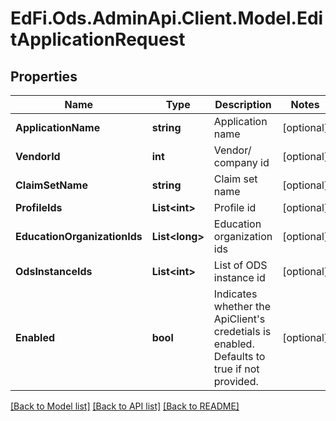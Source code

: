 # EdFi.Ods.AdminApi.Client.Model.EditApplicationRequest

## Properties

Name | Type | Description | Notes
------------ | ------------- | ------------- | -------------
**ApplicationName** | **string** | Application name | [optional] 
**VendorId** | **int** | Vendor/ company id | [optional] 
**ClaimSetName** | **string** | Claim set name | [optional] 
**ProfileIds** | **List&lt;int&gt;** | Profile id | [optional] 
**EducationOrganizationIds** | **List&lt;long&gt;** | Education organization ids | [optional] 
**OdsInstanceIds** | **List&lt;int&gt;** | List of ODS instance id | [optional] 
**Enabled** | **bool** | Indicates whether the ApiClient&#39;s credetials is enabled. Defaults to true if not provided. | [optional] 

[[Back to Model list]](../../README.md#documentation-for-models) [[Back to API list]](../../README.md#documentation-for-api-endpoints) [[Back to README]](../../README.md)

